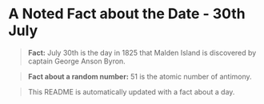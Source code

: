 
# A Noted Fact about the Date - 30th July

> **Fact:** July 30th is the day in 1825 that Malden Island is discovered by captain George Anson Byron.

> **Fact about a random number:** 51 is the atomic number of antimony.

> This README is automatically updated with a fact about a day.
